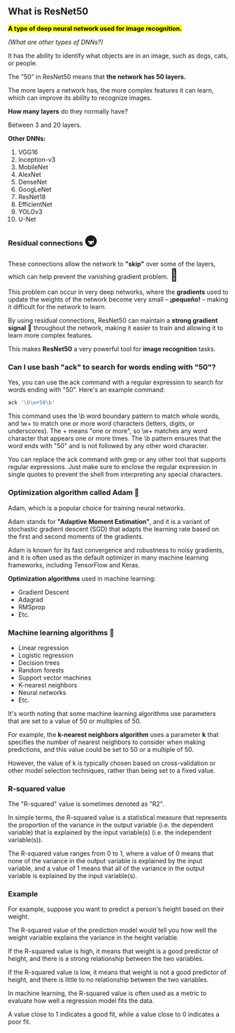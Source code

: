## What is ResNet50

<mark>**A type of deep neural network used for image 
recognition.**</mark>

*(What are other types of DNNs?)*

It has the ability to identify what objects are in an image, such as dogs, cats, or people.

The "50" in ResNet50 means that **the network has 50 layers.**

The more layers a network has, the more complex features it can learn, which can improve its ability to recognize images.

**How many layers** do they normally have?

Between 3 and 20 layers.

**Other DNNs:**

1. VGG16
1. Inception-v3
1. MobileNet
1. AlexNet
1. DenseNet
1. GoogLeNet
1. ResNet18
1. EfficientNet
1. YOLOv3
1. U-Net

### Residual connections <span style="font-size:27px;">🚇</span>

These connections allow the network to **"skip"** over some of the layers, which can help prevent the vanishing gradient problem. <span style="font-size:27px;">💨</span>

This problem can occur in very deep networks, where the **gradients** used to update the weights of the network become very small &ndash; **¡pequeño!** &ndash; making it difficult for the network to learn.

By using residual connections, ResNet50 can maintain a **strong gradient signal** 📶 throughout the network, making it easier to train and allowing it to learn more complex features.

This makes **ResNet50** a very powerful tool for **image recognition** tasks.


### Can I use bash "ack" to search for words ending with "50"?

Yes, you can use the ack command with a regular expression to search for words ending with "50". Here's an example command:

```sh
ack '\b\w+50\b'
```

This command uses the \b word boundary pattern to match whole words, and \w+ to match one or more word characters (letters, digits, or underscores). The + means "one or more", so \w+ matches any word character that appears one or more times. The \b pattern ensures that the word ends with "50" and is not followed by any other word character.

You can replace the ack command with grep or any other tool that supports regular expressions. Just make sure to enclose the regular expression in single quotes to prevent the shell from interpreting any special characters.


### Optimization algorithm called Adam 🍎

Adam, which is a popular choice for training neural networks.

Adam stands for **"Adaptive Moment Estimation"**, and it is a variant of stochastic gradient descent (SGD) that adapts the learning rate based on the first and second moments of the gradients.

Adam is known for its fast convergence and robustness to noisy gradients, and it is often used as the default optimizer in many machine learning frameworks, including TensorFlow and Keras.

**Optimization algorithms** used in machine learning:

* Gradient Descent
* Adagrad
* RMSprop
* Etc.


### Machine learning algorithms 🤖

* Linear regression
* Logistic regression
* Decision trees
* Random forests
* Support vector machines
* K-nearest neighbors
* Neural networks
* Etc.

It's worth noting that some machine learning algorithms use parameters that are set to a value of 50 or multiples of 50.

For example, the **k-nearest neighbors algorithm** uses a parameter **k** that specifies the number of nearest neighbors to consider when making predictions, and this value could be set to 50 or a multiple of 50.

However, the value of k is typically chosen based on cross-validation or other model selection techniques, rather than being set to a fixed value.


### R-squared value

The "R-squared" value is sometimes denoted as "R2".

In simple terms, the R-squared value is a statistical measure that represents the proportion of the variance in the output variable (i.e. the dependent variable) that is explained by the input variable(s) (i.e. the independent variable(s)).

The R-squared value ranges from 0 to 1, where a value of 0 means that none of the variance in the output variable is explained by the input variable, and a value of 1 means that all of the variance in the output variable is explained by the input variable(s).

### Example

For example, suppose you want to predict a person's height based on their weight.

The R-squared value of the prediction model would tell you how well the weight variable explains the variance in the height variable.

If the R-squared value is high, it means that weight is a good predictor of height, and there is a strong relationship between the two variables.

If the R-squared value is low, it means that weight is not a good predictor of height, and there is little to no relationship between the two variables.

In machine learning, the R-squared value is often used as a metric to evaluate how well a regression model fits the data.

A value close to 1 indicates a good fit, while a value close to 0 indicates a poor fit.

<br>
